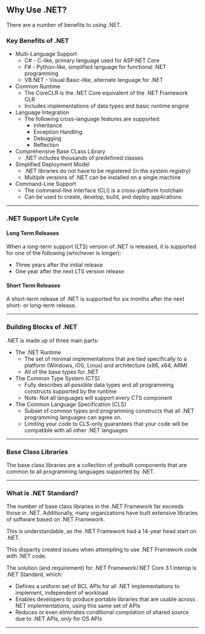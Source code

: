 ## Why Use .NET?

There are a number of benefits to using .NET.

### Key Benefits of .NET

* Multi-Language Support
    * C# - C-like, primary language used for ASP.NET Core
    * F# - Python-like, simplified language for functional .NET programming
    * VB.NET - Visual Basic-like, alternate language for .NET
* Common Runtime
    * The CoreCLR is the .NET Core equivalent of the .NET Framework CLR
    * Includes implementations of data types and basic runtime engine
* Language Integration
    * The following cross-language features are supported:
        * Inheritance
        * Exception Handling
        * Debugging
        * Reflection
* Comprehensive Base CLass Library
    * .NET includes thousands of predefined classes
* Simplified Deployment Model
    * .NET libraries do not have to be registered (in the system registry)
    * Multiple versions of .NET can be installed on a single machine
* Command-Line Support
    * The command-line interface (CLI) is a cross-platform toolchain
    * Can be used to create, develop, build, and deploy applications

---

### .NET Support Life Cycle

#### Long Term Releases

When a long-term support (LTS) version of .NET is released, it is supported
for one of the following (whichever is longer):

* Three years after the initial release
* One year after the next LTS version release

#### Short Term Releases

A short-term release of .NET is supported for six months after the next
short- or long-term release.

---

### Building Blocks of .NET

.NET is made up of three main parts:

* The .NET Runtime
    * The set of minimal implementations that are tied specifically to a 
      platform (Windows, iOS, Linux) and architecture (x86, x64, ARM)
    * All of the base types for .NET
* The Common Type System (CTS)
    * Fully describes all possible data types and all programming 
      constructs supported by the runtime
    * Note: Not all languages will support every CTS component
* The Common Language Specification (CLS)
    * Subset of common types and programming constructs that all .NET 
      programming languages can agree on.
    * Limiting your code to CLS-only guarantees that your code will
      be compatible with all other .NET languages

---

### Base Class Libraries

The base class libraries are a collection of prebuilt components that
are common to all programming languages supported by .NET.

---

### What is .NET Standard?

The number of base class libraries in the .NET Framework far exceeds those 
in .NET. Additionally, many organizations have built extensive libraries
of software based on .NET Framework.

This is understandable, as the .NET Framework had a 14-year head start on
.NET.

This disparity created issues when attempting to use .NET Framework code 
with .NET code.

The solution (and requirement) for .NET Framework/.NET Core 3.1 interop 
is .NET Standard, which:

* Defines a uniform set of BCL APIs for all .NET implementations to 
  implement, independent of workload
* Enables developers to produce portable libraries that are usable across .
  NET implementations, using this same set of APIs
* Reduces or even eliminates conditional compilation of shared source due 
  to .NET APIs, only for OS APIs

---
